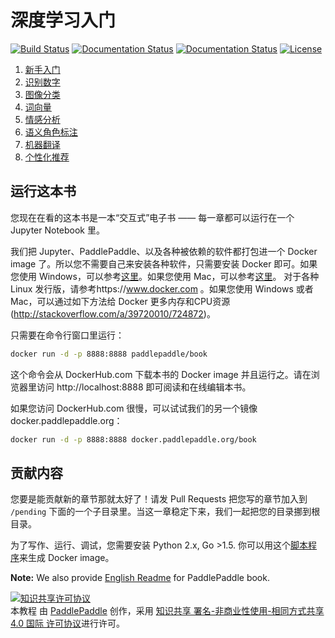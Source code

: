 # 深度学习入门

[![Build Status](https://travis-ci.org/PaddlePaddle/book.svg?branch=develop)](https://travis-ci.org/PaddlePaddle/book)
[![Documentation Status](https://img.shields.io/badge/docs-latest-brightgreen.svg?style=flat)](http://book.paddlepaddle.org/index.en.html)
[![Documentation Status](https://img.shields.io/badge/中文文档-最新-brightgreen.svg)](http://book.paddlepaddle.org)
[![License](https://img.shields.io/badge/license-Apache%202-blue.svg)](LICENSE)

1. [新手入门](http://book.paddlepaddle.org/01.fit_a_line)
1. [识别数字](http://book.paddlepaddle.org/02.recognize_digits)
1. [图像分类](http://book.paddlepaddle.org/03.image_classification)
1. [词向量](http://book.paddlepaddle.org/04.word2vec)
1. [情感分析](http://book.paddlepaddle.org/05.understand_sentiment)
1. [语义角色标注](http://book.paddlepaddle.org/06.label_semantic_roles)
1. [机器翻译](http://book.paddlepaddle.org/07.machine_translation)
1. [个性化推荐](http://book.paddlepaddle.org/08.recommender_system)

## 运行这本书

您现在在看的这本书是一本“交互式”电子书 —— 每一章都可以运行在一个 Jupyter Notebook 里。

我们把 Jupyter、PaddlePaddle、以及各种被依赖的软件都打包进一个 Docker image 了。所以您不需要自己来安装各种软件，只需要安装 Docker 即可。如果您使用 Windows，可以参考[这里](https://www.docker.com/docker-windows)。如果您使用 Mac，可以参考[这里](https://www.docker.com/docker-mac)。 对于各种 Linux 发行版，请参考https://www.docker.com 。如果您使用 Windows 或者 Mac，可以通过如下方法给 Docker 更多内存和CPU资源(<http://stackoverflow.com/a/39720010/724872>)。

只需要在命令行窗口里运行：

```bash
docker run -d -p 8888:8888 paddlepaddle/book
```

这个命令会从 DockerHub.com 下载本书的 Docker image 并且运行之。请在浏览器里访问 http://localhost:8888 即可阅读和在线编辑本书。

如果您访问 DockerHub.com 很慢，可以试试我们的另一个镜像 docker.paddlepaddle.org：

```bash
docker run -d -p 8888:8888 docker.paddlepaddle.org/book
```

## 贡献内容

您要是能贡献新的章节那就太好了！请发 Pull Requests 把您写的章节加入到 `/pending` 下面的一个子目录里。当这一章稳定下来，我们一起把您的目录挪到根目录。

为了写作、运行、调试，您需要安装 Python 2.x, Go >1.5. 你可以用这个[脚本程序](https://github.com/PaddlePaddle/book/blob/develop/.tools/convert-markdown-into-ipynb-and-test.sh)来生成 Docker image。


**Note:** We also provide [English Readme](https://github.com/PaddlePaddle/book/blob/develop/README.en.md) for PaddlePaddle book.


<a rel="license" href="http://creativecommons.org/licenses/by-nc-sa/4.0/"><img alt="知识共享许可协议" style="border-width:0" src="https://i.creativecommons.org/l/by-nc-sa/4.0/88x31.png" /></a><br /><span xmlns:dct="http://purl.org/dc/terms/" href="http://purl.org/dc/dcmitype/Text" property="dct:title" rel="dct:type">本教程</span> 由 <a xmlns:cc="http://creativecommons.org/ns#" href="http://book.paddlepaddle.org" property="cc:attributionName" rel="cc:attributionURL">PaddlePaddle</a> 创作，采用 <a rel="license" href="http://creativecommons.org/licenses/by-nc-sa/4.0/">知识共享 署名-非商业性使用-相同方式共享 4.0 国际 许可协议</a>进行许可。
